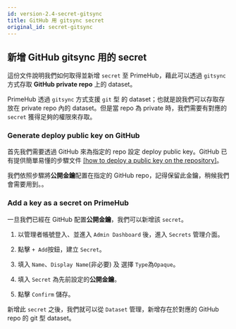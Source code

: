 ```yaml
---
id: version-2.4-secret-gitsync
title: GitHub 用 gitsync secret
original_id: secret-gitsync
---
```


## 新增 GitHub gitsync 用的 secret

這份文件說明我們如何取得並新增 `secret` 至 PrimeHub，藉此可以透過 `gitsync` 方式存取 **GitHub private repo** 上的 dataset。

PrimeHub 透過 `gitsync` 方式支援 `git` 型 的 dataset；也就是說我們可以存取存放在 private repo 內的 dataset。但是當 repo 為 private 時，我們需要有對應的 `secret` 獲得足夠的權限來存取。

### Generate deploy public key on GitHub

首先我們需要透過 GitHub 來為指定的 repo 設定 deploy public key。GitHub 已有提供簡單易懂的步驟文件
[[how to deploy a public key on the repository]](https://developer.github.com/v3/guides/managing-deploy-keys/#setup-2)。

我們依照步驟將**公開金鑰**配置在指定的 GitHub repo，記得保留此金鑰，稍候我們會需要用到。。

### Add a key as a secret on PrimeHub

一旦我們已經在 GitHub 配置**公開金鑰**，我們可以新增該 `secret`。

1. 以管理者帳號登入、並進入 `Admin Dashboard` 後，進入 `Secrets` 管理介面。

2. 點擊 `+ Add`按鈕，建立 `Secret`。

3. 填入 `Name`、`Display Name`(非必要) 及 選擇 `Type`為`Opaque`。

4. 填入 `Secret` 為先前設定的**公開金鑰**。

5. 點擊 `Confirm` 儲存。

新增此 `secret` 之後，我們就可以從 `Dataset` 管理，新增存在於對應的 GitHub repo 的 git 型 dataset。
